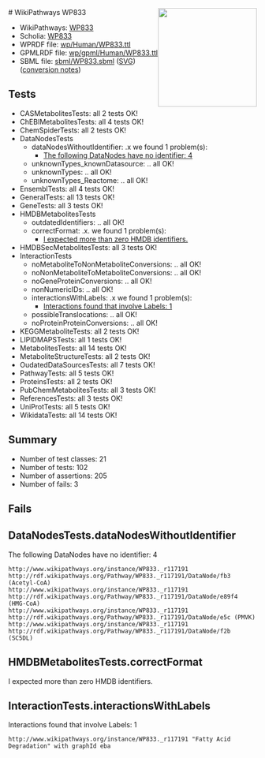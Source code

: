 <img style="float: right; width: 200px" src="../logo.png" />
# WikiPathways WP833

* WikiPathways: [WP833](https://identifiers.org/wikipathways:WP833)
* Scholia: [WP833](https://scholia.toolforge.org/wikipathways/WP833)
* WPRDF file: [wp/Human/WP833.ttl](../wp/Human/WP833.ttl)
* GPMLRDF file: [wp/gpml/Human/WP833.ttl](../wp/gpml/Human/WP833.ttl)
* SBML file: [sbml/WP833.sbml](../sbml/WP833.sbml) ([SVG](../sbml/WP833.svg)) ([conversion notes](../sbml/WP833.txt))

## Tests
* CASMetabolitesTests: all 2 tests OK!
* ChEBIMetabolitesTests: all 4 tests OK!
* ChemSpiderTests: all 2 tests OK!
* DataNodesTests
    * dataNodesWithoutIdentifier: .x we found 1 problem(s):
        * [The following DataNodes have no identifier: 4](#d2d32fa3)
    * unknownTypes_knownDatasource: .. all OK!
    * unknownTypes: .. all OK!
    * unknownTypes_Reactome: .. all OK!
* EnsemblTests: all 4 tests OK!
* GeneralTests: all 13 tests OK!
* GeneTests: all 3 tests OK!
* HMDBMetabolitesTests
    * outdatedIdentifiers: .. all OK!
    * correctFormat: .x. we found 1 problem(s):
        * [I expected more than zero HMDB identifiers.](#ad154c1e)
* HMDBSecMetabolitesTests: all 3 tests OK!
* InteractionTests
    * noMetaboliteToNonMetaboliteConversions: .. all OK!
    * noNonMetaboliteToMetaboliteConversions: .. all OK!
    * noGeneProteinConversions: .. all OK!
    * nonNumericIDs: .. all OK!
    * interactionsWithLabels: .x we found 1 problem(s):
        * [Interactions found that involve Labels: 1](#630d2678)
    * possibleTranslocations: .. all OK!
    * noProteinProteinConversions: .. all OK!
* KEGGMetaboliteTests: all 2 tests OK!
* LIPIDMAPSTests: all 1 tests OK!
* MetabolitesTests: all 14 tests OK!
* MetaboliteStructureTests: all 2 tests OK!
* OudatedDataSourcesTests: all 7 tests OK!
* PathwayTests: all 5 tests OK!
* ProteinsTests: all 2 tests OK!
* PubChemMetabolitesTests: all 3 tests OK!
* ReferencesTests: all 3 tests OK!
* UniProtTests: all 5 tests OK!
* WikidataTests: all 14 tests OK!


## Summary

* Number of test classes: 21
* Number of tests: 102
* Number of assertions: 205
* Number of fails: 3

## Fails

<a name="d2d32fa3" />

## DataNodesTests.dataNodesWithoutIdentifier

The following DataNodes have no identifier: 4
```
http://www.wikipathways.org/instance/WP833._r117191 http://rdf.wikipathways.org/Pathway/WP833._r117191/DataNode/fb3 (Acetyl-CoA)
http://www.wikipathways.org/instance/WP833._r117191 http://rdf.wikipathways.org/Pathway/WP833._r117191/DataNode/e89f4 (HMG-CoA)
http://www.wikipathways.org/instance/WP833._r117191 http://rdf.wikipathways.org/Pathway/WP833._r117191/DataNode/e5c (PMVK)
http://www.wikipathways.org/instance/WP833._r117191 http://rdf.wikipathways.org/Pathway/WP833._r117191/DataNode/f2b (SC5DL)
```

<a name="ad154c1e" />

## HMDBMetabolitesTests.correctFormat

I expected more than zero HMDB identifiers.
<a name="630d2678" />

## InteractionTests.interactionsWithLabels

Interactions found that involve Labels: 1
```
http://www.wikipathways.org/instance/WP833._r117191 "Fatty Acid Degradation" with graphId eba
```

